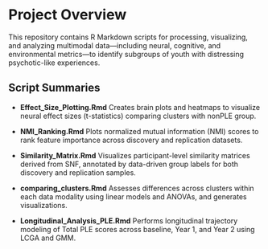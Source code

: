 # Project Overview
This repository contains R Markdown scripts for processing, visualizing, and analyzing multimodal data—including neural, cognitive, and environmental metrics—to identify subgroups of youth with distressing psychotic-like experiences.

## Script Summaries
- **Effect_Size_Plotting.Rmd**
Creates brain plots and heatmaps to visualize neural effect sizes (t-statistics) comparing clusters with nonPLE group.

- **NMI_Ranking.Rmd**
Plots normalized mutual information (NMI) scores to rank feature importance across discovery and replication datasets.

- **Similarity_Matrix.Rmd**
Visualizes participant-level similarity matrices derived from SNF, annotated by data-driven group labels for both discovery and replication samples.

- **comparing_clusters.Rmd**
Assesses differences across clusters within each data modality using linear models and ANOVAs, and generates visualizations.

- **Longitudinal_Analysis_PLE.Rmd**
Performs longitudinal trajectory modeling of Total PLE scores across baseline, Year 1, and Year 2 using LCGA and GMM.
